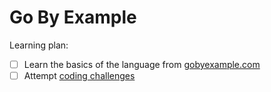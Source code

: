 # Go By Example

Learning plan:
- [ ] Learn the basics of the language from [gobyexample.com](https://gobyexample.com/)
- [ ] Attempt [coding challenges](https://codingchallenges.fyi/challenges/intro)

